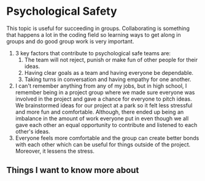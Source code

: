 # Psychological Safety

This topic is useful for succeeding in groups. Collaborating is something that happens a lot in the coding field so learning ways to get along in groups and do good group work is very important.

1. 3 key factors that contribute to psychological safe teams are:
    1. The team will not reject, punish or make fun of other people for their ideas.
    2. Having clear goals as a team and having everyone be dependable.
    3. Taking turns in conversation and having empathy for one another.
2. I can't remember anything from any of my jobs, but in high school, I remember being in a project group where we made sure everyone was involved in the project and gave a chance for everyone to pitch ideas. We brainstormed ideas for our project at a park so it felt less stressful and more fun and comfortable. Although, there ended up being an imbalance in the amount of work everyone put in even though we all gave each other an equal opportunity to contribute and listened to each other's ideas.
3. Everyone feels more comfortable and the group can create better bonds with each other which can be useful for things outside of the project. Moreover, it lessens the stress.

## Things I want to know more about
